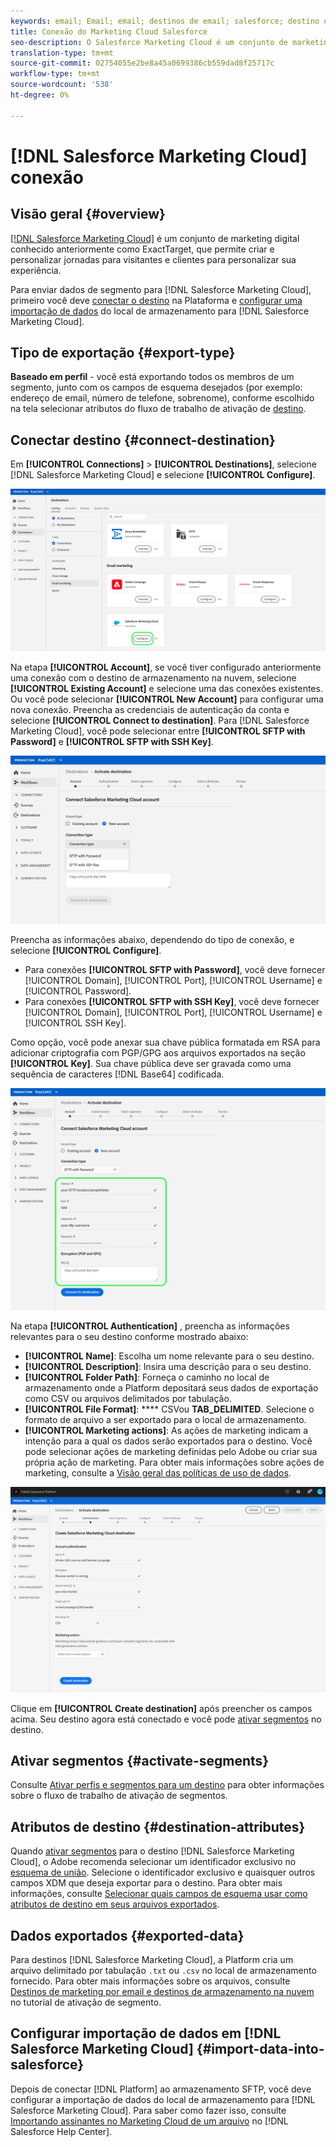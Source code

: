 ```yaml
---
keywords: email; Email; email; destinos de email; salesforce; destino do salesforce
title: Conexão do Marketing Cloud Salesforce
seo-description: O Salesforce Marketing Cloud é um conjunto de marketing digital conhecido anteriormente como ExactTarget, que permite criar e personalizar jornadas para visitantes e clientes para personalizar sua experiência.
translation-type: tm+mt
source-git-commit: 02754055e2be8a45a0699386cb559dad8f25717c
workflow-type: tm+mt
source-wordcount: '538'
ht-degree: 0%

---
```



# [!DNL Salesforce Marketing Cloud] conexão

## Visão geral {#overview}

[[!DNL Salesforce Marketing Cloud]](https://www.salesforce.com/products/marketing-cloud/email-marketing/) é um conjunto de marketing digital conhecido anteriormente como ExactTarget, que permite criar e personalizar jornadas para visitantes e clientes para personalizar sua experiência.

Para enviar dados de segmento para [!DNL Salesforce Marketing Cloud], primeiro você deve [conectar o destino](#connect-destination) na Plataforma e [configurar uma importação de dados](#import-data-into-salesforce) do local de armazenamento para [!DNL Salesforce Marketing Cloud].

## Tipo de exportação {#export-type}

**Baseado em perfil**  - você está exportando todos os membros de um segmento, junto com os campos de esquema desejados (por exemplo: endereço de email, número de telefone, sobrenome), conforme escolhido na tela selecionar atributos do fluxo de trabalho de ativação de  [destino](../../ui/activate-destinations.md#select-attributes).

## Conectar destino {#connect-destination}

Em **[!UICONTROL Connections]** > **[!UICONTROL Destinations]**, selecione [!DNL Salesforce Marketing Cloud] e selecione **[!UICONTROL Configure]**.

![Conectar-se ao Salesforce](../../assets/catalog/email-marketing/salesforce/catalog.png)

Na etapa **[!UICONTROL Account]**, se você tiver configurado anteriormente uma conexão com o destino de armazenamento na nuvem, selecione **[!UICONTROL Existing Account]** e selecione uma das conexões existentes. Ou você pode selecionar **[!UICONTROL New Account]** para configurar uma nova conexão. Preencha as credenciais de autenticação da conta e selecione **[!UICONTROL Connect to destination]**. Para [!DNL Salesforce Marketing Cloud], você pode selecionar entre **[!UICONTROL SFTP with Password]** e **[!UICONTROL SFTP with SSH Key]**.

![Conexão da conta do Marketing Cloud do Salesforce](../../assets/catalog/email-marketing/salesforce/connection-type.png)

Preencha as informações abaixo, dependendo do tipo de conexão, e selecione **[!UICONTROL Configure]**.

- Para conexões **[!UICONTROL SFTP with Password]**, você deve fornecer [!UICONTROL Domain], [!UICONTROL Port], [!UICONTROL Username] e [!UICONTROL Password].
- Para conexões **[!UICONTROL SFTP with SSH Key]**, você deve fornecer [!UICONTROL Domain], [!UICONTROL Port], [!UICONTROL Username] e [!UICONTROL SSH Key].

Como opção, você pode anexar sua chave pública formatada em RSA para adicionar criptografia com PGP/GPG aos arquivos exportados na seção **[!UICONTROL Key]**. Sua chave pública deve ser gravada como uma sequência de caracteres [!DNL Base64] codificada.

![Preencha as informações do Salesforce](../../assets/catalog/email-marketing/salesforce/account-info.png)

Na etapa **[!UICONTROL Authentication]** , preencha as informações relevantes para o seu destino conforme mostrado abaixo:
- **[!UICONTROL Name]**: Escolha um nome relevante para o seu destino.
- **[!UICONTROL Description]**: Insira uma descrição para o seu destino.
- **[!UICONTROL Folder Path]**: Forneça o caminho no local de armazenamento onde a Platform depositará seus dados de exportação como CSV ou arquivos delimitados por tabulação.
- **[!UICONTROL File Format]**:  **** CSVou  **TAB_DELIMITED**. Selecione o formato de arquivo a ser exportado para o local de armazenamento.
- **[!UICONTROL Marketing actions]**: As ações de marketing indicam a intenção para a qual os dados serão exportados para o destino. Você pode selecionar ações de marketing definidas pelo Adobe ou criar sua própria ação de marketing. Para obter mais informações sobre ações de marketing, consulte a [Visão geral das políticas de uso de dados](../../../data-governance/policies/overview.md).

<!--

Commenting out Amazon S3 bucket part for now until support is clarified

- **[!UICONTROL Bucket name]**: Your Amazon S3 bucket, where Platform will deposit the data export. Your input must be between 3 and 63 characters long. Must begin and end with a letter or number. Must contain only lowercase letters, numbers, or hyphens ( - ). Must not be formatted as an IP address (for example, 192.100.1.1).

-->

![Informações básicas do Salesforce](../../assets/catalog/email-marketing/salesforce/basic-information.png)

Clique em **[!UICONTROL Create destination]** após preencher os campos acima. Seu destino agora está conectado e você pode [ativar segmentos](../../ui/activate-destinations.md) no destino.

## Ativar segmentos {#activate-segments}

Consulte [Ativar perfis e segmentos para um destino](../../ui/activate-destinations.md) para obter informações sobre o fluxo de trabalho de ativação de segmentos.

## Atributos de destino {#destination-attributes}

Quando [ativar segmentos](../../ui/activate-destinations.md) para o destino [!DNL Salesforce Marketing Cloud], o Adobe recomenda selecionar um identificador exclusivo no [esquema de união](../../../profile/home.md#profile-fragments-and-union-schemas). Selecione o identificador exclusivo e quaisquer outros campos XDM que deseja exportar para o destino. Para obter mais informações, consulte [Selecionar quais campos de esquema usar como atributos de destino em seus arquivos exportados](./overview.md#destination-attributes).

## Dados exportados {#exported-data}

Para destinos [!DNL Salesforce Marketing Cloud], a Platform cria um arquivo delimitado por tabulação `.txt` ou `.csv` no local de armazenamento fornecido. Para obter mais informações sobre os arquivos, consulte [Destinos de marketing por email e destinos de armazenamento na nuvem](../../ui/activate-destinations.md#esp-and-cloud-storage) no tutorial de ativação de segmento.

## Configurar importação de dados em [!DNL Salesforce Marketing Cloud] {#import-data-into-salesforce}

Depois de conectar [!DNL Platform] ao armazenamento SFTP, você deve configurar a importação de dados do local de armazenamento para [!DNL Salesforce Marketing Cloud]. Para saber como fazer isso, consulte [Importando assinantes no Marketing Cloud de um arquivo](https://help.salesforce.com/articleView?id=mc_es_import_subscribers_from_file.htm&amp;type=5) no [!DNL Salesforce Help Center].